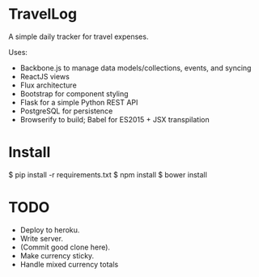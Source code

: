 TravelLog
=========

A simple daily tracker for travel expenses.

Uses:
* Backbone.js to manage data models/collections, events, and syncing
* ReactJS views
* Flux architecture
* Bootstrap for component styling
* Flask for a simple Python REST API
* PostgreSQL for persistence
* Browserify to build; Babel for ES2015 + JSX transpilation


Install
=======
$ pip install -r requirements.txt
$ npm install
$ bower install


TODO
====
- Deploy to heroku.
- Write server.
- (Commit good clone here).
- Make currency sticky.
- Handle mixed currency totals
